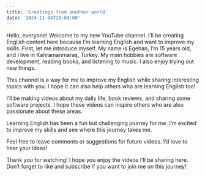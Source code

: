 ```yaml
---
title: 'Greetings from another world'
date: '2024-11-04T20:04:00'
---
```


Hello, everyone! Welcome to my new YouTube channel. I’ll be creating English content here because I’m learning English and want to improve my skills. First, let me introduce myself. My name is Egehan, I’m 15 years old, and I live in Kahramanmaraş, Turkey. My main hobbies are software development, reading books, and listening to music. I also enjoy trying out new things.

This channel is a way for me to improve my English while sharing interesting topics with you. I hope it can also help others who are learning English too!

I’ll be making videos about my daily life, book reviews, and sharing some software projects. I hope these videos can inspire others who are also passionate about these areas.

Learning English has been a fun but challenging journey for me. I’m excited to improve my skills and see where this journey takes me.

Feel free to leave comments or suggestions for future videos. I’d love to hear your ideas!

Thank you for watching! I hope you enjoy the videos I’ll be sharing here. Don’t forget to like and subscribe if you want to join me on this journey!
